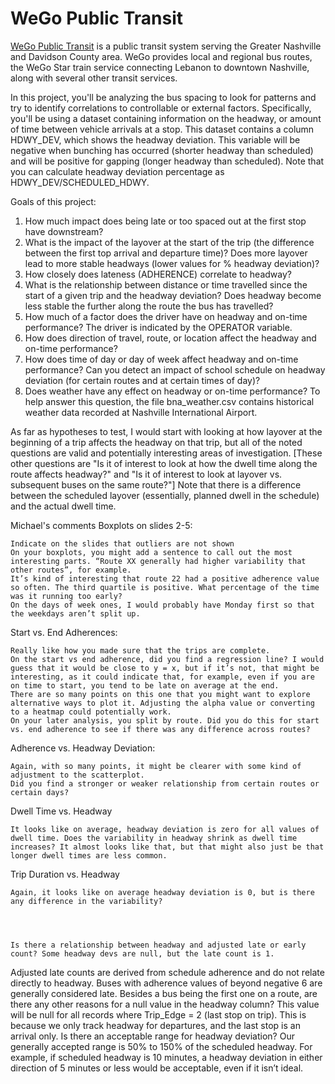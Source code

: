 # WeGo Public Transit
[WeGo Public Transit](https://www.wegotransit.com/) is a public transit system serving the Greater Nashville and Davidson County area. WeGo provides local and regional bus routes, the WeGo Star train service connecting Lebanon to downtown Nashville, along with several other transit services.

In this project, you'll be analyzing the bus spacing to look for patterns and try to identify correlations to controllable or external factors. Specifically, you'll be using a dataset containing information on the headway, or amount of time between vehicle arrivals at a stop. This dataset contains a column HDWY_DEV, which shows the headway deviation. This variable will be negative when bunching has occurred (shorter headway than scheduled) and will be positive for gapping (longer headway than scheduled). Note that you can calculate headway deviation percentage as HDWY_DEV/SCHEDULED_HDWY.

Goals of this project:
1. How much impact does being late or too spaced out at the first stop have downstream?
2. What is the impact of the layover at the start of the trip (the difference between the first top arrival and departure time)? Does more layover lead to more stable headways (lower values for % headway deviation)?
3. How closely does lateness (ADHERENCE) correlate to headway?
4. What is the relationship between distance or time travelled since the start of a given trip and the headway deviation? Does headway become less stable the further along the route the bus has travelled?
5. How much of a factor does the driver have on headway and on-time performance? The driver is indicated by the OPERATOR variable.
6. How does direction of travel, route, or location affect the headway and on-time performance?
7. How does time of day or day of week affect headway and on-time performance? Can you detect an impact of school schedule on headway deviation (for certain routes and at certain times of day)?
8. Does weather have any effect on headway or on-time performance? To help answer this question, the file bna_weather.csv contains historical weather data recorded at Nashville International Airport. 

As far as hypotheses to test, I would start with looking at how layover at the beginning of a trip affects the headway on that trip, but all of the noted questions are valid and potentially interesting areas of investigation. [These other questions are "Is it of interest to look at how the dwell time along the route affects headway?" and "Is it of interest to look at layover vs. subsequent buses on the same route?"] Note that there is a difference between the scheduled layover (essentially, planned dwell in the schedule) and the actual dwell time.


Michael's comments
Boxplots on slides 2-5:

    Indicate on the slides that outliers are not shown
    On your boxplots, you might add a sentence to call out the most interesting parts. “Route XX generally had higher variability that other routes”, for example.
    It’s kind of interesting that route 22 had a positive adherence value so often. The third quartile is positive. What percentage of the time was it running too early?
    On the days of week ones, I would probably have Monday first so that the weekdays aren’t split up.

Start vs. End Adherences:

    Really like how you made sure that the trips are complete.
    On the start vs end adherence, did you find a regression line? I would guess that it would be close to y = x, but if it’s not, that might be interesting, as it could indicate that, for example, even if you are on time to start, you tend to be late on average at the end.
    There are so many points on this one that you might want to explore alternative ways to plot it. Adjusting the alpha value or converting to a heatmap could potentially work.
    On your later analysis, you split by route. Did you do this for start vs. end adherence to see if there was any difference across routes?

Adherence vs. Headway Deviation:

    Again, with so many points, it might be clearer with some kind of adjustment to the scatterplot.
    Did you find a stronger or weaker relationship from certain routes or certain days?

Dwell Time vs. Headway

    It looks like on average, headway deviation is zero for all values of dwell time. Does the variability in headway shrink as dwell time increases? It almost looks like that, but that might also just be that longer dwell times are less common.

Trip Duration vs. Headway

    Again, it looks like on average headway deviation is 0, but is there any difference in the variability?




    Is there a relationship between headway and adjusted late or early count? Some headway devs are null, but the late count is 1.
Adjusted late counts are derived from schedule adherence and do not relate directly to headway. Buses with adherence values of beyond negative 6 are generally considered late.
Besides a bus being the first one on a route, are there any other reasons for a null value in the headway column?
This value will be null for all records where Trip_Edge = 2 (last stop on trip). This is because we only track headway for departures, and the last stop is an arrival only.
Is there an acceptable range for headway deviation?
Our generally accepted range is 50% to 150% of the scheduled headway. For example, if scheduled headway is 10 minutes, a headway deviation in either direction of 5 minutes or less would be acceptable, even if it isn’t ideal.